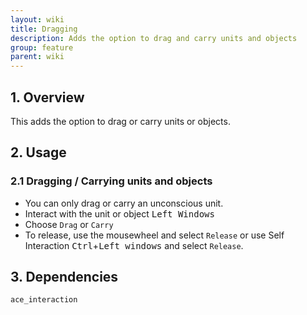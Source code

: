 ```yaml
---
layout: wiki
title: Dragging
description: Adds the option to drag and carry units and objects
group: feature
parent: wiki
---
```


## 1. Overview

This adds the option to drag or carry units or objects.

## 2. Usage

### 2.1 Dragging / Carrying units and objects
- You can only drag or carry an unconscious unit.
- Interact with the unit or object <kbd>Left Windows</kbd>
- Choose `Drag` or `Carry`
- To release, use the mousewheel and select `Release` or use Self Interaction <kbd>Ctrl</kbd>+<kbd>Left windows</kbd> and select `Release`.

## 3. Dependencies

`ace_interaction`
